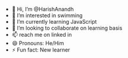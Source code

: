 - 👋 Hi, I’m @HarishAnandh
- 👀 I’m interested in swimming 
- 🌱 I’m currently learning JavaScript 
- 💞️ I’m looking to collaborate on learning basis
- 📫 reach me on linked in
- 😄 Pronouns: He/Him
- ⚡ Fun fact: New learner 

<!---
HarishAnandh/HarishAnandh is a ✨ special ✨ repository because its `README.md` (this file) appears on your GitHub profile.
You can click the Preview link to take a look at your changes.
--->
